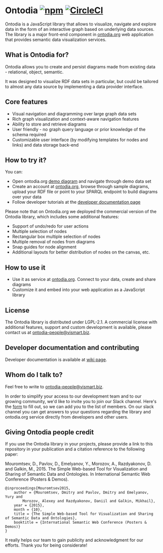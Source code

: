 # Ontodia [![npm](https://img.shields.io/npm/v/ontodia.svg)](https://www.npmjs.com/package/ontodia) [![CircleCI](https://circleci.com/gh/sputniq-space/ontodia.svg?style=svg)](https://circleci.com/gh/sputniq-space/ontodia) #

Ontodia is a JavaScript library that allows to visualize, navigate and explore data in the form of an interactive graph based on underlying data sources. The library is a major front-end component in <a href="http://ontodia.org">ontodia.org</a> web application that provides semantic data visualization services.

## What is Ontodia for?

Ontodia allows you to create and persist diagrams made from existing data - relational, object, semantic.

It was designed to visualize RDF data sets in particular, but could be tailored to almost any data source by implementing a data provider interface.  

## Core features

- Visual navigation and diagramming over large graph data sets
- Rich graph visualization and context-aware navigation features 
- Ability to store and retrieve diagrams
- User friendly - no graph query language or prior knowledge of the schema required
- Customizable user interface (by modifying templates for nodes and links) and data storage back-end

## How to try it?

You can: 

- Open ontodia.org [demo diagram](http://app.ontodia.org/diagram?sharedDiagram=3vi9gi6akh9agrs9a7k7i14huo) and navigate through demo data set
- Create an account at [ontodia.org](http://app.ontodia.org/register), browse through sample diagrams, upload your RDF file or point to your SPARQL endpoint to build diagrams over your data
- Follow developer tutorials at the [developer documentation page](https://github.com/ontodia-org/ontodia/wiki)

Please note that on Ontodia.org we deployed the commercial version of the Ontodia library, which includes some additional features:

- Support of undo/redo for user actions
- Multiple selection of nodes
- Rectangular box multiple selection of nodes
- Multiple removal of nodes from diagrams
- Snap guides for node alignment
- Additional layouts for better distribution of nodes on the canvas, etc.

## How to use it

- Use it as service at [ontodia.org](http://ontodia.org). Connect to your data, create and share diagrams
- Customize it and embed into your web application as a JavaScript library

## License

The Ontodia library is distributed under LGPL-2.1. A commercial license with additional features, support and custom development is available, please contact us at [ontodia-people@vismart.biz](ontodia-people@vismart.biz).   


## Developer documentation and contributing

Developer documentation is available at [wiki page](https://github.com/ontodia-org/ontodia/wiki).

## Whom do I talk to? ##

Feel free to write to [ontodia-people@vismart.biz](mailto:ontodia-people@vismart.biz).

In order to simplify your access to our development team and to our growing community, we'd like to invite you to join our Slack channel. Here's the [form](https://goo.gl/forms/mfKFRRNU9ToHxGGM2) to fill out, so we can add you to the list of members. On our slack channel you can get answers to your questions regarding the library and ontodia.org service directly from developers and other users.

## Giving Ontodia people credit

If you use the Ontodia library in your projects, please provide a link to this repository in your publication and a citation reference to the following paper: 

Mouromtsev, D., Pavlov, D., Emelyanov, Y., Morozov, A., Razdyakonov, D. and Galkin, M., 2015. The Simple Web-based Tool for Visualization and Sharing of Semantic Data and Ontologies. In International Semantic Web Conference (Posters & Demos).

```
@inproceedings{Mouromtsev2015,
    author = {Mouromtsev, Dmitry and Pavlov, Dmitry and Emelyanov, Yury and
        Morozov, Alexey and Razdyakonov, Daniil and Galkin, Mikhail},
    year = {2015},
    month = {10},
    title = {The Simple Web-based Tool for Visualization and Sharing of Semantic Data and Ontologies},
    booktitle = {International Semantic Web Conference (Posters & Demos)}
}
```

It really helps our team to gain publicity and acknowledgment for our efforts.
Thank you for being considerate!
